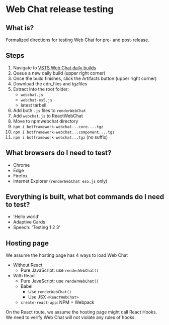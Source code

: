 # Web Chat release testing

## What is?

Formalized directions for testing Web Chat for pre- and post-release.

## Steps

1. Navigate to [VSTS Web Chat daily builds](https://fuselabs.visualstudio.com/BotFramework-WebChat/_build?definitionId=498)
1. Queue a new daily build (upper right corner)
1. Once the build finishes, click the Artifacts button (upper right corner)
1. Download the cdn_files and tgzfiles
1. Extract into the root folder:
   - `webchat.js`
   - `webchat-es5.js`
   - latest tarbell
1. Add both `.js` files to `renderWebChat`
1. Add `webchat.js` to ReactWebChat
1. Move to npmwebchat directory
1. `npm i botframework-webchat...core....tgz`
1. `npm i botframework-webchat...component....tgz`
1. `npm i botframework-webchat...tgz` (no suffix)

## What browsers do I need to test?

- Chrome
- Edge
- Firefox
- Internet Explorer (`renderWebChat es5.js` only)

## Everything is built, what bot commands do I need to test?

- 'Hello world'
- Adaptive Cards
- Speech: 'Testing 1 2 3'

## Hosting page

We assume the hosting page has 4 ways to load Web Chat

- Without React
   - Pure JavaScript: use `renderWebChat()`
- With React
   - Pure JavaScript: use `renderWebChat()`
   - Babel
      - Use `renderWebChat()`
      - Use JSX `<ReactWebChat>`
   - `create-react-app`: NPM + Webpack
   
On the React route, we assume the hosting page might call React Hooks. We need to verify Web Chat will not violate any rules of hooks.
